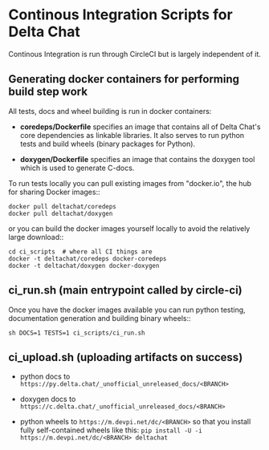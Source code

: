 
# Continous Integration Scripts for Delta Chat

Continous Integration is run through CircleCI
but is largely independent of it. 


## Generating docker containers for performing build step work 

All tests, docs and wheel building is run in docker containers:

- **coredeps/Dockerfile** specifies an image that contains all 
  of Delta Chat's core dependencies as linkable libraries. 
  It also serves to run python tests and build wheels 
  (binary packages for Python). 

- **doxygen/Dockerfile** specifies an image that contains
  the doxygen tool which is used to generate C-docs. 

To run tests locally you can pull existing images from "docker.io",
the hub for sharing Docker images::

    docker pull deltachat/coredeps
    docker pull deltachat/doxygen 

or you can build the docker images yourself locally
to avoid the relatively large download:: 
 
    cd ci_scripts  # where all CI things are 
    docker -t deltachat/coredeps docker-coredeps
    docker -t deltachat/doxygen docker-doxygen 

## ci_run.sh (main entrypoint called by circle-ci)

Once you have the docker images available 
you can run python testing, documentation generation 
and building binary wheels:: 

    sh DOCS=1 TESTS=1 ci_scripts/ci_run.sh 
    
## ci_upload.sh (uploading artifacts on success) 

- python docs to `https://py.delta.chat/_unofficial_unreleased_docs/<BRANCH>`

- doxygen docs to `https://c.delta.chat/_unofficial_unreleased_docs/<BRANCH>`

- python wheels to `https://m.devpi.net/dc/<BRANCH>`
  so that you install fully self-contained wheels like this:
  `pip install -U -i https://m.devpi.net/dc/<BRANCH> deltachat`



